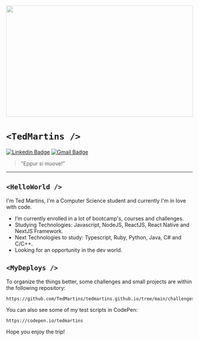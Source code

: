 <img src="https://1.bp.blogspot.com/-Ft2GeIa1VmE/YBIZjR836tI/AAAAAAAAADs/lGHD9q9aaHQYYapUVGLTphmfSjHYAWQNwCLcBGAsYHQ/s850/code-text.jpg" width="100%" height="300px" style="opacity: 0.6">

# `<TedMartins />`

[![Linkedin Badge](https://img.shields.io/badge/-Ted&nbsp;Martins-blue?style=flat-square&logo=Linkedin&logoColor=white&link=https://www.linkedin.com/in/tedmartins/)](https://www.linkedin.com/in/tedmartins/) [![Gmail Badge](https://img.shields.io/badge/-ted.freela@gmail.com-c14438?style=flat-square&logo=Gmail&logoColor=white&link=mailto:ted.freela@gmail.com)](mailto:ted.freela@gmail.com)

> “Eppur si muove!”
---
## `<HelloWorld />`

I'm Ted Martins,
I'm a Computer Science student and currently I'm in love with code.

- I’m currently enrolled in a lot of bootcamp's, courses and challenges.
- Studying Technologies: Javascript, NodeJS, ReactJS, React Native and NextJS Framework.
- Next Technologies to study: Typescript, Ruby, Python, Java, C# and C/C++.
- Looking for an opportunity in the dev world.

## `<MyDeploys />`

To organize the things better, some challenges and small projects are within the following repository:

```sh
https://github.com/TedMartins/tedmartins.github.io/tree/main/challenges
```

You can also see some of my test scripts in CodePen:

```
https://codepen.io/tedmartins
```

Hope you enjoy the trip!
